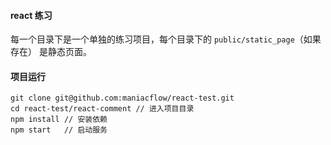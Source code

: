 #### react 练习
每一个目录下是一个单独的练习项目，每个目录下的 `public/static_page`（如果存在） 是静态页面。

#### 项目运行
```
git clone git@github.com:maniacflow/react-test.git
cd react-test/react-comment // 进入项目目录
npm install // 安装依赖
npm start   // 启动服务
```
